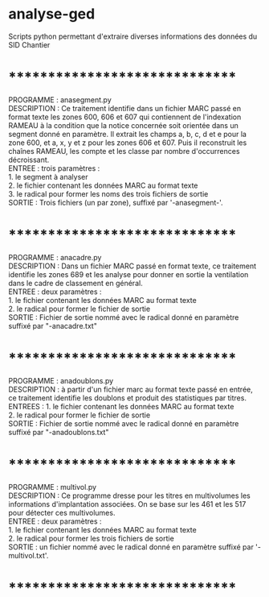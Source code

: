 # analyse-ged
Scripts python permettant d'extraire diverses informations des données du SID Chantier

# *****************************
PROGRAMME   : anasegment.py<br>
DESCRIPTION : Ce traitement identifie dans un fichier MARC passé en format 
              texte les zones 600, 606 et 607 qui contiennent de l'indexation 
              RAMEAU à la condition que la notice concernée soit orientée dans
              un segment donné en paramètre. Il extrait les champs a, b, c, d 
              et e pour la zone 600, et a, x, y et z pour les zones 606 et 607.
              Puis il reconstruit les chaînes RAMEAU, les compte et les classe
              par nombre d'occurrences décroissant.<br>
ENTREE      : trois paramètres : <br>
              1. le segment à analyser <br>
              2. le fichier contenant les données MARC au format texte  <br>
              3. le radical pour former les noms des trois fichiers de sortie<br>
SORTIE      : Trois fichiers (un par zone), suffixé par '-anasegment-'.<br>
# *****************************
PROGRAMME   : anacadre.py<br>
DESCRIPTION : Dans un fichier MARC passé en format texte, ce traitement 
              identifie les zones 689 et les analyse pour donner en sortie
              la ventilation dans le cadre de classement en général.<br>
ENTREE      : deux paramètres : <br>
              1. le fichier contenant les données MARC au format texte  <br>
              2. le radical pour former le fichier de sortie<br>
SORTIE      : Fichier de sortie nommé avec le radical donné en paramètre 
              suffixé par "-anacadre.txt"<br>
# *****************************
PROGRAMME   : anadoublons.py<br>
DESCRIPTION : à partir d'un fichier marc au format texte passé en entrée, ce 
              traitement identifie les doublons et produit des statistiques
              par titres.<br>
ENTREES     : 1. le fichier contenant les données MARC au format texte  <br>
              2. le radical pour former le fichier de sortie<br>
SORTIE      : Fichier de sortie nommé avec le radical donné en paramètre suffixé 
              par "-anadoublons.txt"<br>
# *****************************
PROGRAMME   : multivol.py<br>
DESCRIPTION : Ce programme dresse pour les titres en multivolumes les 
              informations d'implantation associées. On se base sur les 461 et
              les 517 pour détecter ces multivolumes.<br>
ENTREE      : deux paramètres : <br>
                1. le fichier contenant les données MARC au format texte <br> 
                2. le radical pour former les trois fichiers de sortie<br>
SORTIE      : un fichier nommé avec le radical donné en paramètre suffixé par 
              '-multivol.txt'.<br>
# *****************************
